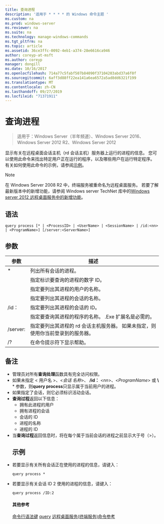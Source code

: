```yaml
---
title: 查询进程
description: '适用于 * * * * 的 Windows 命令主题 '
ms.custom: na
ms.prod: windows-server
ms.reviewer: na
ms.suite: na
ms.technology: manage-windows-commands
ms.tgt_pltfrm: na
ms.topic: article
ms.assetid: 36ce3ffc-0092-4eb1-a374-28e6616ca946
author: coreyp-at-msft
ms.author: coreyp
manager: dongill
ms.date: 10/16/2017
ms.openlocfilehash: 714a77c5fabf507b84090f37104203abd37a6f0f
ms.sourcegitcommit: 6aff3d88ff22ea141a6ea6572a5ad8dd6321f199
ms.translationtype: MT
ms.contentlocale: zh-CN
ms.lasthandoff: 09/27/2019
ms.locfileid: "71371911"
---
```

# <a name="query-process"></a>查询进程

>适用于：Windows Server（半年频道）、Windows Server 2016、Windows Server 2012 R2、Windows Server 2012

显示有关在远程桌面会话主机（rd 会话主机）服务器上运行的进程的信息。
您可以使用此命令来找出特定用户正在运行的程序，以及哪些用户在运行特定程序。
有关如何使用此命令的示例，请参阅[示例](#BKMK_examples)。
> [!NOTE]
> 在 Windows Server 2008 R2 中，终端服务被重命名为远程桌面服务。 若要了解最新版本中的新增功能，请参阅 Windows server TechNet 库中的[Windows server 2012 远程桌面服务中的新增功能](https://technet.microsoft.com/library/hh831527)。
> ## <a name="syntax"></a>语法
> ```
> query process [* | <ProcessID> | <UserName> | <SessionName> | /id:<nn> | <ProgramName>] [/server:<ServerName>]
> ```
> ## <a name="parameters"></a>参数
> 
> |      参数       |                                                                 描述                                                                  |
> |----------------------|----------------------------------------------------------------------------------------------------------------------------------------------|
> |          \*          |                                                    列出所有会话的进程。                                                     |
> |     <ProcessID>      |                                   指定标识要查询的进程的数字 ID。                                   |
> |      <UserName>      |                                       指定要列出其进程的用户的名称。                                       |
> |    <SessionName>     |                                     指定要列出其进程的会话的名称。                                      |
> |       /id：<nn>       |                                      指定要列出其进程的会话的 ID。                                       |
> |    <ProgramName>     |                     指定要查询其进程的程序的名称。 .Exe 扩展名是必需的。                     |
> | /server:<ServerName> | 指定要列出其进程的 rd 会话主机服务器。 如果未指定，则使用你当前登录到的服务器。 |
> |          /?          |                                                     在命令提示符下显示帮助。                                                     |
> 
> ## <a name="remarks"></a>备注
> - 管理员对所有**查询处理**函数具有完全访问权限。
> - 如果未指定 < 用户名 >、<*会话* *名称*>、 **/id：** <*nn*>、<*ProgramName*> 或 **\\** * 参数，则**query process**只显示属于当前用户的进程。
> - 如果指定了会话，则它必须标识活动会话。
> - **查询过程**返回以下信息：
>   -   拥有此进程的用户
>   -   拥有进程的会话
>   -   会话的 ID
>   -   进程的名称
>   -   进程的 ID
> - 当**查询过程**返回信息时，将在每个属于当前会话的进程之前显示大于号（>）。
>   ## <a name="BKMK_examples"></a>示例
> - 若要显示有关所有会话正在使用的进程的信息，请键入：
>   ```
>   query process *
>   ```
> - 若要显示有关会话 ID 2 使用的进程的信息，请键入：
>   ```
>   query process /ID:2
>   ```
>   #### <a name="additional-references"></a>其他参考
>   [命令行语法键](command-line-syntax-key.md)
>   [query](query.md)
>   [远程桌面服务&#40;终端服务&#41;命令参考](remote-desktop-services-terminal-services-command-reference.md)
